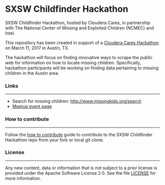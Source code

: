 # SXSW Childfinder Hackathon

SXSW Childfinder Hackathon, hosted by Cloudera Cares, in partnership with The National Center of Missing and Exploited Children (NCMEC) and Intel.

This repository has been created in support of a [Cloudera Cares Hackathon](https://childfinder.hackerearth.com/) on March 11, 2017 in Austin, TX.

The hackathon will focus on finding innovative ways to scrape the public web for information on how to locate missing children. Specifically, hackathon participants will be working on finding data pertaining to missing children in the Austin area.

### Links
---

* Search for missing children: http://www.missingkids.org/search
* [Meetup event page](https://www.meetup.com/Austin-Cloudera-User-Group/events/237962417/)

### How to contribute
---

Follow the [how to contribute](CONTRIBUTE.md) guide to contribute to the SXSW Childfinder Hackathon repo from your fork or local git clone.

### License
---

Any new content, data or information that is not subject to a prior license is provided under the Apache Software License 2.0. See the file [LICENSE](LICENSE) for more information.
